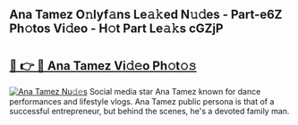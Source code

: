 ## Ana Tamez O𝚗lyf𝚊ns Le𝚊𝚔ed N𝚞𝚍es - Part-e6Z Ph𝚘tos Vi𝚍eo - H𝚘t Part Le𝚊𝚔s cGZjP

# <h2><a href="http://hf1ay5.feru.top/?c=Ana+Tamez">🔗 👉 🔴 Ana Tamez Vi𝚍𝚎o Ph𝚘t𝚘𝚜</a></h2>

[![Ana Tamez Nu𝚍𝚎s](https://i.imgur.com/0TWrTi3.gif)](http://hf1ay5.feru.top/?c=Ana+Tamez)
Social media star Ana Tamez known for dance performances and lifestyle vlogs. Ana Tamez public persona is that of a successful entrepreneur, but behind the scenes, he's a devoted family man. 
